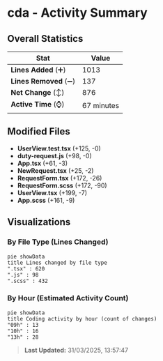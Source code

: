 # cda - Activity Summary 

## Overall Statistics

| Stat                   | Value                                                             |
| ---------------------- | ----------------------------------------------------------------- |
| **Lines Added** (➕)   | 1013                                          |
| **Lines Removed** (➖) | 137                                        |
| **Net Change** (↕)    | 876                |
| **Active Time** (⌚)   | 67 minutes |


## Modified Files
- **UserView.test.tsx** (+125, -0)
- **duty-request.js** (+98, -0)
- **App.tsx** (+61, -3)
- **NewRequest.tsx** (+25, -2)
- **RequestForm.tsx** (+172, -26)
- **RequestForm.scss** (+172, -90)
- **UserView.tsx** (+199, -7)
- **App.scss** (+161, -9)

## Visualizations

### By File Type (Lines Changed)

```mermaid
pie showData
title Lines changed by file type
".tsx" : 620
".js" : 98
".scss" : 432
```

### By Hour (Estimated Activity Count)

```mermaid
pie showData
title Coding activity by hour (count of changes)
"09h" : 13
"10h" : 16
"13h" : 28
```


> **Last Updated:** 31/03/2025, 13:57:47